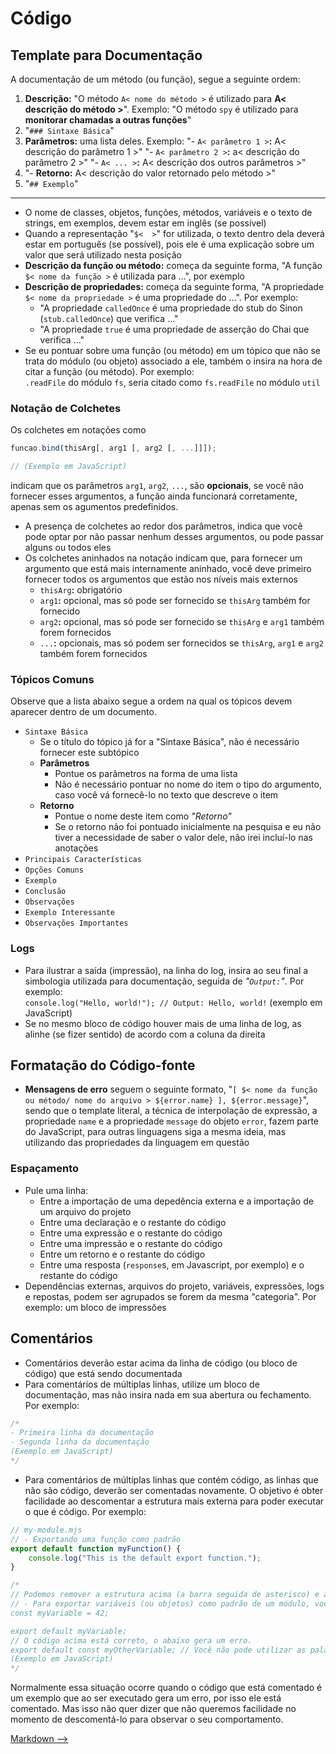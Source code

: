 # Código

## Template para Documentação

A documentação de um método (ou função), segue a seguinte ordem:

1. **Descrição:** "O método `A< nome do método >` é utilizado para **A< descrição do método >**". Exemplo: "O método `spy` é utilizado para **monitorar chamadas a outras funções**"
2. "`### Sintaxe Básica`"
3. **Parâmetros:** uma lista deles. Exemplo:
    "- `A< parâmetro 1 >`**:** A< descrição do parâmetro 1 >"
    "- `A< parâmetro 2 >`**:** a< descrição do parâmetro 2 >"
    "- `A< ... >`**:** A< descrição dos outros parâmetros >"
4. "- **Retorno:** A< descrição do valor retornado pelo método >"
5. "`## Exemplo`"

---

- O nome de classes, objetos, funções, métodos, variáveis e o texto de strings, em exemplos, devem estar em inglês (se possível)
- Quando a representação "`$<  >`" for utilizada, o texto dentro dela deverá estar em português (se possível), pois ele é uma explicação sobre um valor que será utilizado nesta posição
- **Descrição da função ou método:** começa da seguinte forma, "A função `$< nome da função >` é utilizada para ...", por exemplo
- **Descrição de propriedades:** começa da seguinte forma, "A propriedade `$< nome da propriedade >` é uma propriedade do ...". Por exemplo:
    + "A propriedade `calledOnce` é uma propriedade do stub do Sinon (`stub.calledOnce`) que verifica ..."
    + "A propriedade `true` é uma propriedade de asserção do Chai que verifica ..."
- Se eu pontuar sobre uma função (ou método) em um tópico que não se trata do módulo (ou objeto) associado a ele, também o insira na hora de citar a função (ou método). Por exemplo:  
    `.readFile` do módulo `fs`, seria citado como `fs.readFile` no módulo `util`

### Notação de Colchetes

Os colchetes em notações como

```JavaScript
funcao.bind(thisArg[, arg1 [, arg2 [, ...]]]);

// (Exemplo em JavaScript)
```

indicam que os parâmetros `arg1`, `arg2`, `...`, são **opcionais**, se você não fornecer esses argumentos, a função ainda funcionará corretamente, apenas sem os agumentos predefinidos.

- A presença de colchetes ao redor dos parâmetros, indica que você pode optar por não passar nenhum desses argumentos, ou pode passar alguns ou todos eles
- Os colchetes aninhados na notação indicam que, para fornecer um argumento que está mais internamente aninhado, você deve primeiro fornecer todos os argumentos que estão nos níveis mais externos
    + `thisArg`**:** obrigatório
    + `arg1`**:** opcional, mas só pode ser fornecido se `thisArg` também for fornecido
    + `arg2`**:** opcional, mas só pode ser fornecido se `thisArg` e `arg1` também forem fornecidos
    + `...`**:** opcionais, mas só podem ser fornecidos se `thisArg`, `arg1` e `arg2` também forem fornecidos

### Tópicos Comuns

Observe que a lista abaixo segue a ordem na qual os tópicos devem aparecer dentro de um documento.

- `Sintaxe Básica`
    + Se o título do tópico já for a "Sintaxe Básica", não é necessário fornecer este subtópico
    + **Parâmetros**
        - Pontue os parâmetros na forma de uma lista
        - Não é necessário pontuar no nome do item o tipo do argumento, caso você vá fornecê-lo no texto que descreve o item  
    + **Retorno**  
        - Pontue o nome deste item como *"Retorno"*
        - Se o retorno não foi pontuado inicialmente na pesquisa e eu não tiver a necessidade de saber o valor dele, não irei incluí-lo nas anotações
- `Principais Características`
- `Opções Comuns`
- `Exemplo`
- `Conclusão`
- `Observações`
- `Exemplo Interessante`
- `Observações Importantes`

### Logs

- Para ilustrar a saída (impressão), na linha do log, insira ao seu final a simbologia utilizada para documentação, seguida de *"`Output:`"*. Por exemplo:  
    `console.log("Hello, world!"); // Output: Hello, world!` (exemplo em JavaScript)
- Se no mesmo bloco de código houver mais de uma linha de log, as alinhe (se fizer sentido) de acordo com a coluna da direita

## Formatação do Código-fonte

- **Mensagens de erro** seguem o seguinte formato, "`[ $< nome da função ou método/ nome do arquivo > ${error.name} ], ${error.message}`", sendo que o template literal, a técnica de interpolação de expressão, a propriedade `name` e a propriedade `message` do objeto `error`, fazem parte do JavaScript, para outras linguagens siga a mesma ideia, mas utilizando das propriedades da linguagem em questão

### Espaçamento

- Pule uma linha:
    + Entre a importação de uma depedência externa e a importação de um arquivo do projeto
    + Entre uma declaração e o restante do código
    + Entre uma expressão e o restante do código
    + Entre uma impressão e o restante do código
    + Entre um retorno e o restante do código
    + Entre uma resposta (`response`s, em Javascript, por exemplo) e o restante do código
- Dependências externas, arquivos do projeto, variáveis, expressões, logs e repostas, podem ser agrupados se forem da mesma "categoria". Por exemplo: um bloco de impressões

## Comentários

- Comentários deverão estar acima da linha de código (ou bloco de código) que está sendo documentada
- Para comentários de múltiplas linhas, utilize um bloco de documentação, mas não insira nada em sua abertura ou fechamento. Por exemplo:

```JavaScript
/*
- Primeira linha da documentação
- Segunda linha da documentação
(Exemplo em JavaScript)
*/
```

- Para comentários de múltiplas linhas que contém código, as linhas que não são código, deverão ser comentadas novamente. O objetivo é obter facilidade ao descomentar a estrutura mais externa para poder executar o que é código. Por exemplo:

```JavaScript
// my-module.mjs
// - Exportando uma função como padrão
export default function myFunction() {
    console.log("This is the default export function.");
}

/* 
// Podemos remover a estrutura acima (a barra seguida de asterisco) e a estrutura abaixo (o asterisco seguido de barra), para assim obter com facilidade um código pronto para ser executado.
// - Para exportar variáveis (ou objetos) como padrão de um módulo, você precisa declará-las antes de exportá-las. Por exemplo:
const myVariable = 42;

export default myVariable;
// O código acima está correto, o abaixo gera um erro.
export default const myOtherVariable; // Você não pode utilizar as palavras-chave `var`, `let` e `const` após `default`.
(Exemplo em JavaScript)
*/
```

Normalmente essa situação ocorre quando o código que está comentado é um exemplo que ao ser executado gera um erro, por isso ele está comentado. Mas isso não quer dizer que não queremos facilidade no momento de descomentá-lo para observar o seu comportamento.

[Markdown -->](./Markdown.md)